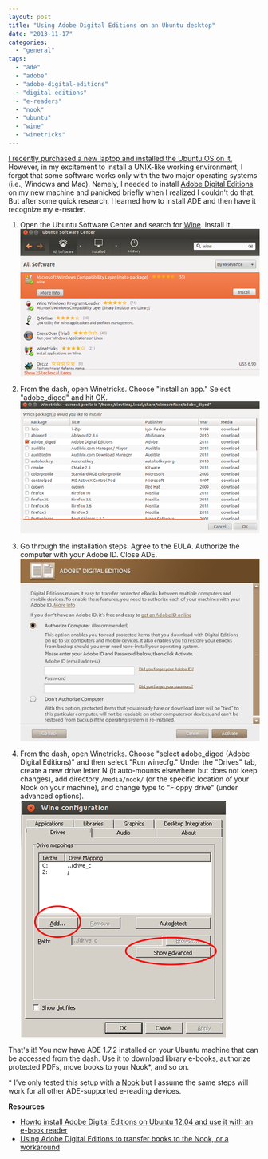 ```yaml
---
layout: post
title: "Using Adobe Digital Editions on an Ubuntu desktop"
date: "2013-11-17"
categories: 
  - "general"
tags: 
  - "ade"
  - "adobe"
  - "adobe-digital-editions"
  - "digital-editions"
  - "e-readers"
  - "nook"
  - "ubuntu"
  - "wine"
  - "winetricks"
---
```


[I recently purchased a new laptop and installed the Ubuntu OS on it.](https://acid-stars.com/2013/11/16/need-moar-tech/trackback/) However, in my excitement to install a UNIX-like working environment, I forgot that some software works only with the two major operating systems (i.e., Windows and Mac). Namely, I needed to install [Adobe Digital Editions](http://www.adobe.com/products/digital-editions.html) on my new machine and panicked briefly when I realized I couldn't do that. But after some quick research, I learned how to install ADE and then have it recognize my e-reader.

1. Open the Ubuntu Software Center and search for [Wine](http://www.winehq.org/). Install it.
![ebook_software_center](/assets/img/ebook_software_center.png)

2. From the dash, open Winetricks. Choose "install an app." Select "adobe\_diged" and hit OK.
![ebook_winetricks_install_ade](/assets/img/ebook_winetricks_install_ade.png)

3. Go through the installation steps. Agree to the EULA. Authorize the computer with your Adobe ID. Close ADE.
![ebook_ade_authorize](/assets/img/ebook_ade_authorize.png)

4. From the dash, open Winetricks. Choose "select adobe_diged (Adobe Digital Editions)" and then select "Run winecfg." Under the "Drives" tab, create a new drive letter N (it auto-mounts elsewhere but does not keep changes), add directory `/media/nook/` (or the specific location of your Nook on your machine), and change type to "Floppy drive" (under advanced options).
![ebook_winecfg_drives](/assets/img/ebook_winecfg_drives.png)

That's it! You now have ADE 1.7.2 installed on your Ubuntu machine that can be accessed from the dash. Use it to download library e-books, authorize protected PDFs, move books to your Nook\*, and so on.

\* I've only tested this setup with a [Nook](http://www.barnesandnoble.com/nook/) but I assume the same steps will work for all other ADE-supported e-reading devices.

**Resources**

* [Howto install Adobe Digital Editions on Ubuntu 12.04 and use it with an e-book reader](http://robert.penz.name/440/howto-install-adobe-digital-editions-on-ubuntu-12-04-and-use-it-with-an-e-book-reader/)
* [Using Adobe Digital Editions to transfer books to the Nook, or a workaround](http://askubuntu.com/questions/32549/using-adobe-digital-editions-to-transfer-books-to-the-nook-or-a-workaround/308569#308569)
